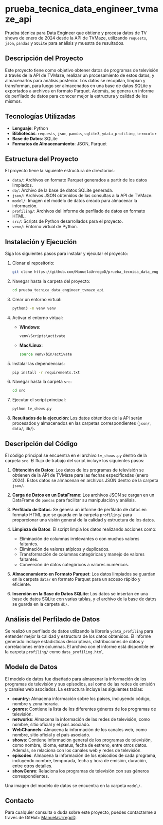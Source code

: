 # prueba_tecnica_data_engineer_tvmaze_api
Prueba técnica para Data Engineer que obtiene y procesa datos de TV shows de enero de 2024 desde la API de TVMaze, utilizando `requests`, `json`, `pandas` y `SQLite` para análisis y muestra de resultados.

## Descripción del Proyecto

Este proyecto tiene como objetivo obtener datos de programas de televisión a través de la API de TVMaze, realizar un procesamiento de estos datos, y almacenarlos para análisis posterior. Los datos se recopilan, limpian y transforman, para luego ser almacenados en una base de datos SQLite y exportados a archivos en formato Parquet. Además, se genera un informe de perfilado de datos para conocer mejor la estructura y calidad de los mismos.

## Tecnologías Utilizadas

- **Lenguaje**: Python
- **Bibliotecas**: `requests`, `json`, `pandas`, `sqlite3`, `ydata_profiling`, `termcolor`
- **Base de Datos**: SQLite
- **Formatos de Almacenamiento**: JSON, Parquet

## Estructura del Proyecto

El proyecto tiene la siguiente estructura de directorios:

- `data/`: Archivos en formato Parquet generados a partir de los datos limpiados.
- `db/`: Archivo de la base de datos SQLite generada.
- `json/`: Archivos JSON obtenidos de las consultas a la API de TVMaze.
- `model/`: Imagen del modelo de datos creado para almacenar la información.
- `profiling/`: Archivos del informe de perfilado de datos en formato HTML.
- `src/`: Scripts de Python desarrollados para el proyecto.
- `venv/`: Entorno virtual de Python.

## Instalación y Ejecución

Siga los siguientes pasos para instalar y ejecutar el proyecto:

1. Clonar el repositorio:

    ```bash
    git clone https://github.com/ManuelaUrregoD/prueba_tecnica_data_engineer_tvmaze_api.git
    ```

2. Navegar hasta la carpeta del proyecto:

    ```bash
    cd prueba_tecnica_data_engineer_tvmaze_api
    ```

3. Crear un entorno virtual:

    ```bash
    python3 -m venv venv
    ```

4. Activar el entorno virtual:

    - **Windows**:

      ```bash
      venv\Scripts\activate
      ```

    - **Mac/Linux**:

      ```bash
      source venv/bin/activate
      ```

5. Instalar las dependencias:

    ```bash
    pip install -r requirements.txt
    ```

6. Navegar hasta la carpeta `src`:

    ```bash
    cd src
    ```

7. Ejecutar el script principal:

    ```bash
    python tv_shows.py
    ```

8. **Resultados de la ejecución**: 
   Los datos obtenidos de la API serán procesados y almacenados en las carpetas correspondientes (`json/`, `data/`, `db/`).


## Descripción del Código

El código principal se encuentra en el archivo `tv_shows.py` dentro de la carpeta `src`. El flujo de trabajo del script incluye los siguientes pasos:

1. **Obtención de Datos**: Los datos de los programas de televisión se obtienen de la API de TVMaze para las fechas especificadas (enero 2024). Estos datos se almacenan en archivos JSON dentro de la carpeta `json/`.

2. **Carga de Datos en un DataFrame**: Los archivos JSON se cargan en un DataFrame de `pandas` para facilitar su manipulación y análisis.

3. **Perfilado de Datos**: Se genera un informe de perfilado de datos en formato HTML que se guarda en la carpeta `profiling/` para proporcionar una visión general de la calidad y estructura de los datos.

4. **Limpieza de Datos**: El script limpia los datos realizando acciones como:
    - Eliminación de columnas irrelevantes o con muchos valores faltantes.
    - Eliminación de valores atípicos y duplicados.
    - Transformación de columnas categóricas y manejo de valores faltantes.
    - Conversión de datos categóricos a valores numéricos.

5. **Almacenamiento en Formato Parquet**: Los datos limpiados se guardan en la carpeta `data/` en formato Parquet para un acceso rápido y eficiente.

6. **Inserción en la Base de Datos SQLite**: Los datos se insertan en una base de datos SQLite con varias tablas, y el archivo de la base de datos se guarda en la carpeta `db/`.


## Análisis del Perfilado de Datos

Se realizó un perfilado de datos utilizando la librería `ydata_profiling` para entender mejor la calidad y estructura de los datos obtenidos. El informe generado incluye estadísticas descriptivas, distribuciones de datos y correlaciones entre columnas. El archivo con el informe está disponible en la carpeta `profiling/` como `data_profiling.html`.


## Modelo de Datos

El modelo de datos fue diseñado para almacenar la información de los programas de televisión y sus episodios, así como de las redes de emisión y canales web asociados. La estructura incluye las siguientes tablas:

- **country**: Almacena información sobre los países, incluyendo código, nombre y zona horaria. 
- **genres**: Contiene la lista de los diferentes géneros de los programas de televisión.
- **networks**: Almacena la información de las redes de televisión, como nombre, sitio oficial y el país asociado.
- **WebChannels**: Almacena la información de los canales web, como nombre, sitio oficial y el país asociado.
- **shows**: Contiene información general de los programas de televisión, como nombre, idioma, estatus, fecha de estreno, entre otros datos. Además, se relaciona con los canales web y redes de televisión.
- **episodes**: Almacena la información de los episodios de cada programa, incluyendo nombre, temporada, fecha y hora de emisión, duración, entre otros detalles.
- **showGenre**: Relaciona los programas de televisión con sus géneros correspondientes.

Una imagen del modelo de datos se encuentra en la carpeta `model/`.


## Contacto

Para cualquier consulta o duda sobre este proyecto, puedes contactarme a través de GitHub: [ManuelaUrregoD](https://github.com/ManuelaUrregoD).

